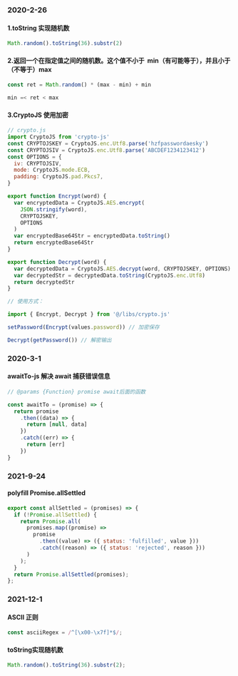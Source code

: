 ### 2020-2-26

#### 1.toString 实现随机数

```js
Math.random().toString(36).substr(2)
```

#### 2.返回一个在指定值之间的随机数。这个值不小于  min（有可能等于），并且小于（不等于）max

```js
const ret = Math.random() * (max - min) + min

min =< ret < max
```

#### 3.CryptoJS 使用加密

```js
// crypto.js
import CryptoJS from 'crypto-js'
const CRYPTOJSKEY = CryptoJS.enc.Utf8.parse('hzfpasswordaesky')
const CRYPTOJSIV = CryptoJS.enc.Utf8.parse('ABCDEF1234123412')
const OPTIONS = {
  iv: CRYPTOJSIV,
  mode: CryptoJS.mode.ECB,
  padding: CryptoJS.pad.Pkcs7,
}

export function Encrypt(word) {
  var encryptedData = CryptoJS.AES.encrypt(
    JSON.stringify(word),
    CRYPTOJSKEY,
    OPTIONS
  )
  var encryptedBase64Str = encryptedData.toString()
  return encryptedBase64Str
}

export function Decrypt(word) {
  var decryptedData = CryptoJS.AES.decrypt(word, CRYPTOJSKEY, OPTIONS)
  var decryptedStr = decryptedData.toString(CryptoJS.enc.Utf8)
  return decryptedStr
}

// 使用方式：

import { Encrypt, Decrypt } from '@/libs/crypto.js'

setPassword(Encrypt(values.password)) // 加密保存

Decrypt(getPassword()) // 解密输出
```

### 2020-3-1

#### awaitTo-js 解决 await 捕获错误信息

```js
// @params {Function} promise await后面的函数

const awaitTo = (promise) => {
  return promise
    .then((data) => {
      return [null, data]
    })
    .catch((err) => {
      return [err]
    })
}
```

### 2021-9-24

#### polyfill Promise.allSettled

```js
export const allSettled = (promises) => {
  if (!Promise.allSettled) {
    return Promise.all(
      promises.map((promise) =>
        promise
          .then((value) => ({ status: 'fulfilled', value }))
          .catch((reason) => ({ status: 'rejected', reason }))
      )
    );
  }
  return Promise.allSettled(promises);
};
```

### 2021-12-1

#### ASCII 正则

```js
const asciiRegex = /^[\x00-\x7f]*$/;
```

#### toString实现随机数

```js
Math.random().toString(36).substr(2);
```